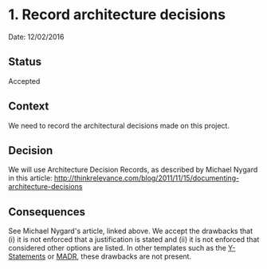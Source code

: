 # 1. Record architecture decisions

Date: 12/02/2016

## Status

Accepted

## Context

We need to record the architectural decisions made on this project.

## Decision

We will use Architecture Decision Records, as described by Michael Nygard in this article: http://thinkrelevance.com/blog/2011/11/15/documenting-architecture-decisions

## Consequences

See Michael Nygard's article, linked above.
We accept the drawbacks that
(i) it is not enforced that a justification is stated and
(ii) it is not enforced that considered other options are listed.
In other templates such as the [Y-Statements](https://www.infoq.com/articles/sustainable-architectural-design-decisions) or [MADR](https://adr.github.io/madr/), these drawbacks are not present.
